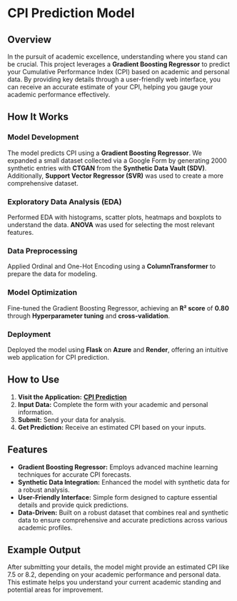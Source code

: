 # CPI Prediction Model

## Overview
In the pursuit of academic excellence, understanding where you stand can be crucial. This project leverages a **Gradient Boosting Regressor** to predict your Cumulative Performance Index (CPI) based on academic and personal data. By providing key details through a user-friendly web interface, you can receive an accurate estimate of your CPI, helping you gauge your academic performance effectively.

## How It Works

### Model Development
The model predicts CPI using a **Gradient Boosting Regressor**. We expanded a small dataset collected via a Google Form by generating 2000 synthetic entries with **CTGAN** from the **Synthetic Data Vault (SDV)**. Additionally, **Support Vector Regressor (SVR)** was used to create a more comprehensive dataset.

### Exploratory Data Analysis (EDA)
Performed EDA with histograms, scatter plots, heatmaps and boxplots to understand the data. **ANOVA** was used for selecting the most relevant features.

### Data Preprocessing
Applied Ordinal and One-Hot Encoding using a **ColumnTransformer** to prepare the data for modeling.

### Model Optimization
Fine-tuned the Gradient Boosting Regressor, achieving an **R² score** of **0.80** through **Hyperparameter tuning** and **cross-validation**.

### Deployment
Deployed the model using **Flask** on **Azure** and **Render**, offering an intuitive web application for CPI prediction.
 

## How to Use

1. **Visit the Application:** [**CPI Prediction**](https://cpi-predicition-2.onrender.com/)
2. **Input Data:** Complete the form with your academic and personal information.
3. **Submit:** Send your data for analysis.
4. **Get Prediction:** Receive an estimated CPI based on your inputs.

## Features

- **Gradient Boosting Regressor:** Employs advanced machine learning techniques for accurate CPI forecasts.
- **Synthetic Data Integration:** Enhanced the model with synthetic data for a robust analysis.
- **User-Friendly Interface:** Simple form designed to capture essential details and provide quick predictions.
- **Data-Driven:** Built on a robust dataset that combines real and synthetic data to ensure comprehensive and accurate predictions across various academic profiles.

## Example Output
After submitting your details, the model might provide an estimated CPI like 7.5 or 8.2, depending on your academic performance and personal data. This estimate helps you understand your current academic standing and potential areas for improvement.
